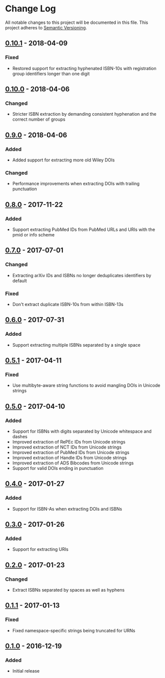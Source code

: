 # Change Log
All notable changes to this project will be documented in this file. This
project adheres to [Semantic Versioning](http://semver.org/).

## [0.10.1] - 2018-04-09
### Fixed
- Restored support for extracting hyphenated ISBN-10s with registration group
  identifiers longer than one digit

## [0.10.0] - 2018-04-06
### Changed
- Stricter ISBN extraction by demanding consistent hyphenation and the correct
  number of groups

## [0.9.0] - 2018-04-06
### Added
- Added support for extracting more old Wiley DOIs

### Changed
- Performance improvements when extracting DOIs with trailing punctuation

## [0.8.0] - 2017-11-22
### Added
- Support extracting PubMed IDs from PubMed URLs and URIs with the pmid or info
  scheme

## [0.7.0] - 2017-07-01
### Changed
- Extracting arXiv IDs and ISBNs no longer deduplicates identifiers by default

### Fixed
- Don't extract duplicate ISBN-10s from within ISBN-13s

## [0.6.0] - 2017-07-31
### Added
- Support extracting multiple ISBNs separated by a single space

## [0.5.1] - 2017-04-11
### Fixed
- Use multibyte-aware string functions to avoid mangling DOIs in Unicode strings

## [0.5.0] - 2017-04-10
### Added
- Support for ISBNs with digits separated by Unicode whitespace and dashes
- Improved extraction of RePEc IDs from Unicode strings
- Improved extraction of NCT IDs from Unicode strings
- Improved extraction of PubMed IDs from Unicode strings
- Improved extraction of Handle IDs from Unicode strings
- Improved extraction of ADS Bibcodes from Unicode strings
- Support for valid DOIs ending in punctuation

## [0.4.0] - 2017-01-27
### Added
- Support for ISBN-As when extracting DOIs and ISBNs

## [0.3.0] - 2017-01-26
### Added
- Support for extracting URIs

## [0.2.0] - 2017-01-23
### Changed
- Extract ISBNs separated by spaces as well as hyphens

## [0.1.1] - 2017-01-13
### Fixed
- Fixed namespace-specific strings being truncated for URNs

## [0.1.0] - 2016-12-19
### Added
- Initial release

[0.1.0]: https://github.com/altmetric/php-identifiers/releases/tag/v0.1.0
[0.1.1]: https://github.com/altmetric/php-identifiers/releases/tag/v0.1.1
[0.2.0]: https://github.com/altmetric/php-identifiers/releases/tag/v0.2.0
[0.3.0]: https://github.com/altmetric/php-identifiers/releases/tag/v0.3.0
[0.4.0]: https://github.com/altmetric/php-identifiers/releases/tag/v0.4.0
[0.5.0]: https://github.com/altmetric/php-identifiers/releases/tag/v0.5.0
[0.5.1]: https://github.com/altmetric/php-identifiers/releases/tag/v0.5.1
[0.6.0]: https://github.com/altmetric/php-identifiers/releases/tag/v0.6.0
[0.7.0]: https://github.com/altmetric/php-identifiers/releases/tag/v0.7.0
[0.8.0]: https://github.com/altmetric/php-identifiers/releases/tag/v0.8.0
[0.9.0]: https://github.com/altmetric/php-identifiers/releases/tag/v0.9.0
[0.10.0]: https://github.com/altmetric/php-identifiers/releases/tag/v0.10.0
[0.10.1]: https://github.com/altmetric/php-identifiers/releases/tag/v0.10.1
